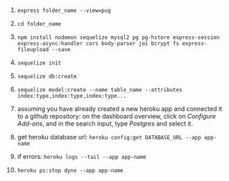 1. ```express folder_name --view=pug```

2. ```cd folder_name```

3. ```npm install nodemon sequelize mysql2 pg pg-hstore express-session express-async-handler cors body-parser joi bcrypt fs express-fileupload --save```

4. ```sequelize init```

5. ```sequelize db:create```

6. ```sequelize model:create --name table_name --attributes index:type,index:type,index:type...```

7. assuming you have already created a new heroku app and connected it to a github repository: on the dashboard overview, click on _Configure Add-ons_, and in the search input, type _Postgres_ and select it.

8. get heroku database url: ```heroku config:get DATABASE_URL --app app-name```

9. if errors: ```heroku logs --tail --app app-name```

10. ```heroku ps:stop dyno --app app-name```
